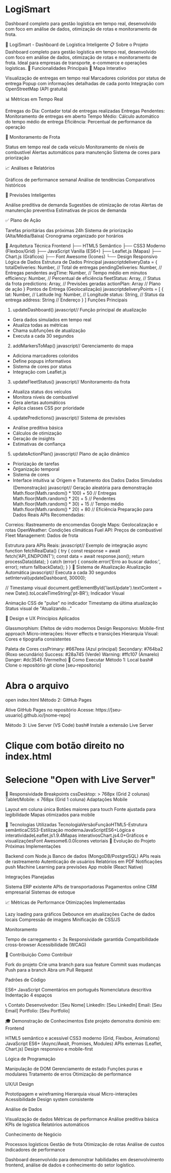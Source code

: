 # LogiSmart
Dashboard completo para gestão logística em tempo real, desenvolvido com foco em análise de dados,  otimização de rotas e monitoramento de frota.

🚛 LogiSmart - Dashboard de Logística Inteligente
📋 Sobre o Projeto
Dashboard completo para gestão logística em tempo real, desenvolvido com foco em análise de dados, otimização de rotas e monitoramento de frota. Ideal para empresas de transporte, e-commerce e operações logísticas.
🎯 Funcionalidades Principais
📍 Mapa Interativo

Visualização de entregas em tempo real
Marcadores coloridos por status de entrega
Popup com informações detalhadas de cada ponto
Integração com OpenStreetMap (API gratuita)

📊 Métricas em Tempo Real

Entregas do Dia: Contador total de entregas realizadas
Entregas Pendentes: Monitoramento de entregas em aberto
Tempo Médio: Cálculo automático do tempo médio de entrega
Eficiência: Percentual de performance da operação

🚛 Monitoramento de Frota

Status em tempo real de cada veículo
Monitoramento de níveis de combustível
Alertas automáticos para manutenção
Sistema de cores para priorização

📈 Análises e Relatórios

Gráficos de performance semanal
Análise de tendências
Comparativos históricos

🔮 Previsões Inteligentes

Análise preditiva de demanda
Sugestões de otimização de rotas
Alertas de manutenção preventiva
Estimativas de picos de demanda

✅ Plano de Ação

Tarefas prioritárias das próximas 24h
Sistema de priorização (Alta/Média/Baixa)
Cronograma organizado por horários

🔧 Arquitetura Técnica
Frontend
├── HTML5 Semântico
├── CSS3 Moderno (Flexbox/Grid)
├── JavaScript Vanilla (ES6+)
├── Leaflet.js (Mapas)
├── Chart.js (Gráficos)
├── Font Awesome (Ícones)
└── Design Responsivo
Lógica de Dados
Estrutura de Dados Principal
javascriptdeliveryData = {
    totalDeliveries: Number,    // Total de entregas
    pendingDeliveries: Number,  // Entregas pendentes
    avgTime: Number,           // Tempo médio em minutos
    efficiency: Number,        // Percentual de eficiência
    fleetStatus: Array,        // Status da frota
    predictions: Array,        // Previsões geradas
    actionPlan: Array         // Plano de ação
}
Pontos de Entrega (Geolocalização)
javascriptdeliveryPoints = [
    {
        lat: Number,           // Latitude
        lng: Number,           // Longitude
        status: String,        // Status da entrega
        address: String        // Endereço
    }
]
Funções Principais
1. updateDashboard()
javascript// Função principal de atualização
- Gera dados simulados em tempo real
- Atualiza todas as métricas
- Chama subfunções de atualização
- Executa a cada 30 segundos
2. addMarkersToMap()
javascript// Gerenciamento do mapa
- Adiciona marcadores coloridos
- Define popups informativos
- Sistema de cores por status
- Integração com Leaflet.js
3. updateFleetStatus()
javascript// Monitoramento da frota
- Atualiza status dos veículos
- Monitora níveis de combustível
- Gera alertas automáticos
- Aplica classes CSS por prioridade
4. updatePredictions()
javascript// Sistema de previsões
- Análise preditiva básica
- Cálculos de otimização
- Geração de insights
- Estimativas de confiança
5. updateActionPlan()
javascript// Plano de ação dinâmico
- Priorização de tarefas
- Organização temporal
- Sistema de cores
- Interface intuitiva
📊 Origem e Tratamento dos Dados
Dados Simulados (Demonstração)
javascript// Geração aleatória para demonstração
Math.floor(Math.random() * 100) + 50  // Entregas
Math.floor(Math.random() * 20) + 5   // Pendentes
Math.floor(Math.random() * 30) + 15  // Tempo médio
Math.floor(Math.random() * 20) + 80  // Eficiência
Preparação para Dados Reais
APIs Recomendadas:

Correios: Rastreamento de encomendas
Google Maps: Geolocalização e rotas
OpenWeather: Condições climáticas
Fuel API: Preços de combustível
Fleet Management: Dados de frota

Estrutura para APIs Reais:
javascript// Exemplo de integração
async function fetchRealData() {
    try {
        const response = await fetch('API_ENDPOINT');
        const data = await response.json();
        return processData(data);
    } catch (error) {
        console.error('Erro ao buscar dados:', error);
        return fallbackData();
    }
}
🔄 Sistema de Atualização
Atualização Automática
javascript// Executa a cada 30 segundos
setInterval(updateDashboard, 30000);

// Timestamp visual
document.getElementById('lastUpdate').textContent = 
    new Date().toLocaleTimeString('pt-BR');
Indicador Visual

Animação CSS de "pulse" no indicador
Timestamp da última atualização
Status visual de "Atualizando..."

🎨 Design e UX
Princípios Aplicados

Glassmorphism: Efeitos de vidro modernos
Design Responsivo: Mobile-first approach
Micro-interações: Hover effects e transições
Hierarquia Visual: Cores e tipografia consistentes

Paleta de Cores
cssPrimary: #667eea (Azul principal)
Secondary: #764ba2 (Roxo secundário)
Success: #28a745 (Verde)
Warning: #ffc107 (Amarelo)
Danger: #dc3545 (Vermelho)
🚀 Como Executar
Método 1: Local
bash# Clone o repositório
git clone [seu-repositorio]

# Abra o arquivo
open index.html
Método 2: GitHub Pages

Ative GitHub Pages no repositório
Acesse: https://[seu-usuario].github.io/[nome-repo]

Método 3: Live Server (VS Code)
bash# Instale a extensão Live Server
# Clique com botão direito no index.html
# Selecione "Open with Live Server"
📱 Responsividade
Breakpoints
cssDesktop: > 768px (Grid 2 colunas)
Tablet/Mobile: ≤ 768px (Grid 1 coluna)
Adaptações Mobile

Layout em coluna única
Botões maiores para touch
Fonte ajustada para legibilidade
Mapas otimizados para mobile

🔧 Tecnologias Utilizadas
TecnologiaVersãoFunçãoHTML5-Estrutura semânticaCSS3-Estilização modernaJavaScriptES6+Lógica e interatividadeLeaflet.js1.9.4Mapas interativosChart.js4.0+Gráficos e visualizaçõesFont Awesome6.0.0Ícones vetoriais
🔮 Evolução do Projeto
Próximas Implementações

 Backend com Node.js
 Banco de dados (MongoDB/PostgreSQL)
 APIs reais de rastreamento
 Autenticação de usuários
 Relatórios em PDF
 Notificações push
 Machine Learning para previsões
 App mobile (React Native)

Integrações Planejadas

Sistema ERP existente
APIs de transportadoras
Pagamentos online
CRM empresarial
Sistemas de estoque

📈 Métricas de Performance
Otimizações Implementadas

Lazy loading para gráficos
Debounce em atualizações
Cache de dados locais
Compressão de imagens
Minificação de CSS/JS

Monitoramento

Tempo de carregamento < 3s
Responsividade garantida
Compatibilidade cross-browser
Acessibilidade (WCAG)

🤝 Contribuição
Como Contribuir

Fork do projeto
Crie uma branch para sua feature
Commit suas mudanças
Push para a branch
Abra um Pull Request

Padrões de Código

ES6+ JavaScript
Comentários em português
Nomenclatura descritiva
Indentação 4 espaços

📞 Contato
Desenvolvedor: [Seu Nome]
LinkedIn: [Seu LinkedIn]
Email: [Seu Email]
Portfolio: [Seu Portfolio]

🎓 Demonstração de Conhecimentos
Este projeto demonstra domínio em:
Frontend

HTML5 semântico e acessível
CSS3 moderno (Grid, Flexbox, Animations)
JavaScript ES6+ (Async/Await, Promises, Modules)
APIs externas (Leaflet, Chart.js)
Design responsivo e mobile-first

Lógica de Programação

Manipulação de DOM
Gerenciamento de estado
Funções puras e modulares
Tratamento de erros
Otimização de performance

UX/UI Design

Prototipagem e wireframing
Hierarquia visual
Micro-interações
Acessibilidade
Design system consistente

Análise de Dados

Visualização de dados
Métricas de performance
Análise preditiva básica
KPIs de logística
Relatórios automáticos

Conhecimento de Negócio

Processos logísticos
Gestão de frota
Otimização de rotas
Análise de custos
Indicadores de performance


Dashboard desenvolvido para demonstrar habilidades em desenvolvimento frontend, análise de dados e conhecimento do setor logístico.
